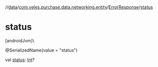 //[data](../../../index.md)/[com.veles.purchase.data.networking.entity](../index.md)/[ErrorResponse](index.md)/[status](status.md)

# status

[androidJvm]\

@SerializedName(value = &quot;status&quot;)

val [status](status.md): [Int](https://kotlinlang.org/api/latest/jvm/stdlib/kotlin/-int/index.html)?

